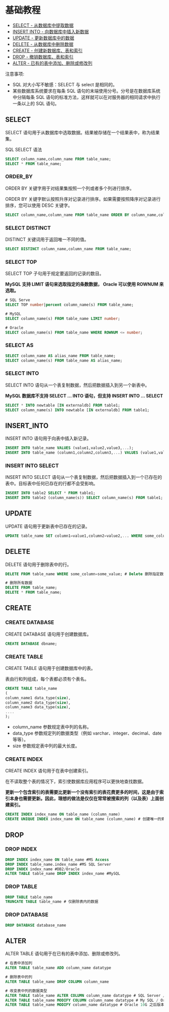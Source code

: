 # 基础教程

* [SELECT - 从数据库中提取数据](#SELECT)
* [INSERT INTO - 向数据库中插入新数据](#INSERT_INTO)
* [UPDATE - 更新数据库中的数据](#UPDATE)
* [DELETE - 从数据库中删除数据](#DELETE)
* [CREATE - 创建新数据库、表和索引](#CREATE)
* [DROP - 撤销数据库、表和索引](#DROP)
* [ALTER - 已有的表中添加、删除或修改列](#ALTER)



注意事项:
* SQL 对大小写不敏感：SELECT 与 select 是相同的。
* 某些数据库系统要求在每条 SQL 语句的末端使用分号。分号是在数据库系统中分隔每条 SQL 语句的标准方法，这样就可以在对服务器的相同请求中执行一条以上的 SQL 语句。




## SELECT

SELECT 语句用于从数据库中选取数据。结果被存储在一个结果表中，称为结果集。

SQL SELECT 语法
```sql
SELECT column_name,column_name FROM table_name;
SELECT * FROM table_name;
```



### ORDER_BY

ORDER BY 关键字用于对结果集按照一个列或者多个列进行排序。

ORDER BY 关键字默认按照升序对记录进行排序。如果需要按照降序对记录进行排序，您可以使用 DESC 关键字。

```sql
SELECT column_name,column_name FROM table_name ORDER BY column_name,column_name ASC|DESC; #desc 或者 asc 只对它紧跟着的第一个列名有效，其他不受影响，仍然是默认的升序。
```


### SELECT DISTINCT

DISTINCT 关键词用于返回唯一不同的值。

```sql
SELECT DISTINCT column_name,column_name FROM table_name;
```


### SELECT TOP

SELECT TOP 子句用于规定要返回的记录的数目。

**MySQL 支持 LIMIT 语句来选取指定的条数数据， Oracle 可以使用 ROWNUM 来选取。**


```sql
# SQL Serve
SELECT TOP number|percent column_name(s) FROM table_name;

# MySQL
SELECT column_name(s) FROM table_name LIMIT number;

# Oracle
SELECT column_name(s) FROM table_name WHERE ROWNUM <= number;
```


### SELECT AS


```sql
SELECT column_name AS alias_name FROM table_name;
SELECT column_name(s) FROM table_name AS alias_name;
```


### SELECT INTO

SELECT INTO 语句从一个表复制数据，然后把数据插入到另一个新表中。

**MySQL 数据库不支持 SELECT ... INTO 语句，但支持 INSERT INTO ... SELECT**

```sql
SELECT * INTO newtable [IN externaldb] FROM table1; 
SELECT column_name(s) INTO newtable [IN externaldb] FROM table1;
```

## INSERT_INTO

INSERT INTO 语句用于向表中插入新记录。

```sql
INSERT INTO table_name VALUES (value1,value2,value3,...);
INSERT INTO table_name (column1,column2,column3,...) VALUES (value1,value2,value3,...);
```

### INSERT INTO SELECT

INSERT INTO SELECT 语句从一个表复制数据，然后把数据插入到一个已存在的表中。目标表中任何已存在的行都不会受影响。

```sql
INSERT INTO table2 SELECT * FROM table1;
INSERT INTO table2 (column_name(s)) SELECT column_name(s) FROM table1;
```


## UPDATE

UPDATE 语句用于更新表中已存在的记录。

```sql
UPDATE table_name SET column1=value1,column2=value2,... WHERE some_column=some_value;#set sql_safe_updates=1强制要求带where
```


## DELETE
DELETE 语句用于删除表中的行。

```sql
DELETE FROM table_name WHERE some_column=some_value; # Delete 删除指定数据 Truncate删除所有数据 Drop删除整个表

# 删除所有数据
DELETE FROM table_name;
DELETE * FROM table_name;
```


## CREATE


### CREATE DATABASE 
CREATE DATABASE 语句用于创建数据库。

```sql
CREATE DATABASE dbname;
```

### CREATE TABLE
CREATE TABLE 语句用于创建数据库中的表。

表由行和列组成，每个表都必须有个表名。

```sql
CREATE TABLE table_name
(
column_name1 data_type(size),
column_name2 data_type(size),
column_name3 data_type(size),
....
);
```

* column_name 参数规定表中列的名称。
* data_type 参数规定列的数据类型（例如 varchar、integer、decimal、date 等等）。
* size 参数规定表中列的最大长度。


### CREATE INDEX

CREATE INDEX 语句用于在表中创建索引。

在不读取整个表的情况下，索引使数据库应用程序可以更快地查找数据。

**更新一个包含索引的表需要比更新一个没有索引的表花费更多的时间，这是由于索引本身也需要更新。因此，理想的做法是仅仅在常常被搜索的列（以及表）上面创建索引。**


```sql
CREATE INDEX index_name ON table_name (column_name)
CREATE UNIQUE INDEX index_name ON table_name (column_name) # 创建唯一的索引
```


## DROP

### DROP INDEX

```sql
DROP INDEX index_name ON table_name #MS Access
DROP INDEX table_name.index_name #MS SQL Server
DROP INDEX index_name #DB2/Oracle
ALTER TABLE table_name DROP INDEX index_name #MySQL
```

### DROP TABLE

```sql
DROP TABLE table_name
TRUNCATE TABLE table_name # 仅删除表内的数据
```

### DROP DATABASE

```sql
DROP DATABASE database_name
```


## ALTER

ALTER TABLE 语句用于在已有的表中添加、删除或修改列。

```sql
# 在表中添加列
ALTER TABLE table_name ADD column_name datatype

# 删除表中的列
ALTER TABLE table_name DROP COLUMN column_name

# 改变表中列的数据类型
ALTER TABLE table_name ALTER COLUMN column_name datatype # SQL Server / MS Access
ALTER TABLE table_name MODIFY COLUMN column_name datatype # My SQL / Oracle
ALTER TABLE table_name MODIFY column_name datatype # Oracle 10G 之后版本


